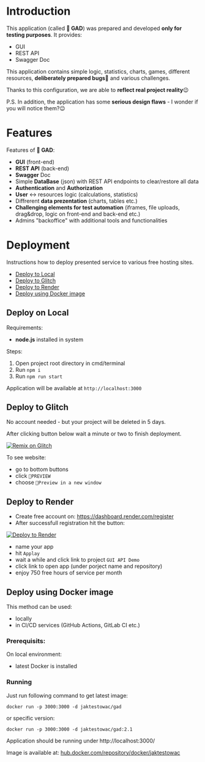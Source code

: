 # Introduction

This application (called **🦎 GAD**) was prepared and developed **only for testing purposes**. It provides:

- GUI
- REST API
- Swagger Doc

This application contains simple logic, statistics, charts, games, different resources, **deliberately prepared bugs**🐛 and various challenges.

Thanks to this configuration, we are able to **reflect real project reality**😉

P.S. In addition, the application has some **serious design flaws** - I wonder if you will notice them?😉

# Features

Features of **🦎 GAD**:

- **GUI** (front-end)
- **REST API** (back-end)
- **Swagger** Doc
- Simple **DataBase** (json) with REST API endpoints to clear/restore all data
- **Authentication** and **Authorization**
- **User** <-> resources logic (calculations, statistics)
- Diffrerent **data prezentation** (charts, tables etc.)
- **Challenging elements for test automation** (iframes, file uploads, drag&drop, logic on front-end and back-end etc.)
- Admins "backoffice" with additional tools and functionalities

# Deployment

Instructions how to deploy presented service to various free hosting sites.

- [Deploy to Local](#deploy-to-local)
- [Deploy to Glitch](#deploy-to-glitch)
- [Deploy to Render](#deploy-to-render)
- [Deploy using Docker image](#deploy-using-docker-image)

## Deploy on **Local**

Requirements:

- **node.js** installed in system

Steps:

1. Open project root directory in cmd/terminal
1. Run `npm i`
1. Run `npm run start`

Application will be available at `http://localhost:3000`

## Deploy to **Glitch**

No account needed - but your project will be deleted in 5 days.

After clicking button below wait a minute or two to finish deployment.

[![Remix on Glitch](https://cdn.glitch.me/2703baf2-b643-4da7-ab91-7ee2a2d00b5b%2Fremix-button-v2.svg)](https://glitch.com/edit/#!/import/github/jaktestowac/gad-gui-api-demo)

To see website:

- go to bottom buttons
- click `🔎PREVIEW`
- choose `👯Preview in a new window`

## Deploy to **Render**

- Create free account on: https://dashboard.render.com/register
- After successfull registration hit the button:

[![Deploy to Render](https://render.com/images/deploy-to-render-button.svg)](https://render.com/deploy?repo=https://github.com/jaktestowac/gad-gui-api-demo)

- name your app
- hit `Applay`
- wait a while and click link to project `GUI API Demo`
- click link to open app (under porject name and repository)
- enjoy 750 free hours of service per month

## Deploy using Docker image

This method can be used:

- locally
- in CI/CD services (GitHub Actions, GitLab CI etc.)

### Prerequisits:

On local environment:

- latest Docker is installed

### Running

Just run following command to get latest image:

```
docker run -p 3000:3000 -d jaktestowac/gad
```

or specific version:

```
docker run -p 3000:3000 -d jaktestowac/gad:2.1
```

Application should be running under http://localhost:3000/

Image is available at:
[hub.docker.com/repository/docker/jaktestowac](https://hub.docker.com/repository/docker/jaktestowac/gad/general)
